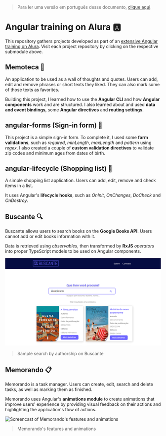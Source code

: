 > Para ler uma versão em português desse documento, [clique aqui](README.pt_BR.md).  

# Angular training on Alura 🅰️
This repository gathers projects developed as part of an [extensive Angular training on Alura](https://cursos.alura.com.br/degree/certificate/ff908da2-e6a9-4a6b-befa-25cceb08ca41?lang=en_US). Visit each project repository by clicking on the respective submodule above.  

## Memoteca 📑
An application to be used as a wall of thoughts and quotes. Users can add, edit and remove phrases or short texts they liked. They can also mark some of those texts as favorites.  

Building this project, I learned how to use the **Angular CLI** and how **Angular components** work and are structured. I also learned about and used **data and event bindings**, some **Angular directives** and **routing settings**.  

## angular-forms (Sign-in form) 📝
This project is a simple sign-in form. To complete it, I used some **form validations**, such as *required*, *minLength*, *maxLength* and *pattern* using *regex*. I also created a couple of **custom validation directives** to validate zip codes and minimum ages from dates of birth.  

## angular-lifecycle (Shopping list) 📃
A simple shopping list application. Users can add, edit, remove and check items in a list.  

It uses Angular's **lifecycle hooks**, such as *OnInit*, *OnChanges*, *DoCheck* and *OnDestroy*.  

## Buscante 🔍
Buscante allows users to search books on the **Google Books API**. Users cannot add or edit books information with it.  

Data is retrieved using *observables*, then transformed by **RxJS** *operators* into proper TypeScript models to be used on Angular components.  

![Screenshot of a sample search by authorship on Buscante](/github-assets/buscante-screenshot.png)
> Sample search by authorship on Buscante

## Memorando 📋
Memorando is a task manager. Users can create, edit, search and delete tasks, as well as marking them as finished.  

Memorando uses Angular's **animations module** to create animations that improve users' experience by providing visual feedback on their actions and highlighting the application's flow of actions.  

![Screencast of Memorando's features and animations](/github-assets/memorando-screencast.gif)
> Memorando's features and animations
